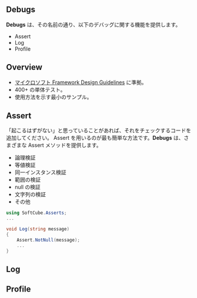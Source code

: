## Debugs
**Debugs** は、その名前の通り、以下のデバッグに関する機能を提供します。  
* Assert
* Log
* Profile

## Overview
* [マイクロソフト Framework Design Guidelines](https://docs.microsoft.com/en-us/dotnet/standard/design-guidelines/) に準拠。
* 400+ の単体テスト。
* 使用方法を示す最小のサンプル。


## Assert
「起こるはずがない」と思っていることがあれば、それをチェックするコードを追加してください。
Assert を用いるのが最も簡単な方法です。**Debugs** は、さまざまな Assert メソッドを提供します。
* 論理検証
* 等値検証
* 同一インスタンス検証
* 範囲の検証
* null の検証
* 文字列の検証
* その他

```C#
using SoftCube.Asserts;
...

void Log(string message)
{
    Assert.NotNull(message);
    ...
}
```



## Log  
## Profile
